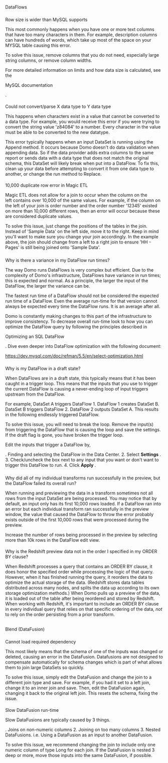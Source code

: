 


###
 DataFlows


#####
 Row size is wider than MySQL supports

This most commonly happens when you have one or more text columns that have too many characters in them. For example, description columns can have hundreds of words, which take up most of the space on your MYSQL table causing this error.


 To solve this issue, remove columns that you do not need, especially large string columns, or remove column widths.


 For more detailed information on limits and how data size is calculated, see the

MySQL documentation

.

####
 Could not convert/parse X data type to Y data type

This happens when characters exist in a value that cannot be converted to a data type. For example, you would receive this error if you were trying to convert the string value 'z84084' to a number. Every character in the value must be able to be converted to the new datatype.


 This error typically happens when an input DataSet is running using the Append method. It occurs because Domo doesn't do data validation when appending data. So if the data provider adds extra columns to the same report or sends data with a data type that does not match the original schema, this DataSet will likely break when put into a DataFlow. To fix this, clean up your data before attempting to convert it from one data type to another, or change the run method to Replace.

####
 10,000 duplicate row error in Magic ETL

Magic ETL does not allow for a join to occur when the column on the left contains over 10,000 of the same values. For example, if the column on the left of your join is order number and the order number '12345' existed on more than 10,000 different rows, then an error will occur because these are considered duplicate values.

To solve this issue, just change the positions of the tables in the join. Instead of 'Sample Data' on the left side, move it to the right. Keep in mind you'll want to make sure you change your join accordingly. In the example above, the join should change from a left to a right join to ensure 'HH - Pages' is still being joined onto 'Sample Data'.


#####
 Why is there a variance in my DataFlow run times?

The way Domo runs DataFlows is very complex but efficient. Due to the complexity of Domo's infrastructure, DataFlows have variance in run times; this is expected and normal. As a principle, the larger the input of the DataFlow, the larger the variance can be.


 The fastest run time of a DataFlow should not be considered the expected run time of a DataFlow. Even the average run-time for that version cannot always be expected every time the DataFlow runs. It is an average after all.


 Domo is constantly making changes to this part of the infrastructure to improve consistency. To decrease overall run-time look to how you can optimize the DataFlow query by following the principles described in

Optimizing an SQL DataFlow

. Dive even deeper into DataFlow optimization with the following document:

 https://dev.mysql.com/doc/refman/5.5/en/select-optimization.html


#####
 Why is my DataFlow in a draft state?

When DataFlows are in a draft state, this typically means that it has been caught in a trigger loop. This means that the inputs that you use to trigger the current DataFlow is causing a never-ending loop of input triggers upstream from the DataFlow.


 For example, DataSet A triggers DataFlow 1. DataFlow 1 creates DataSet B. DataSet B triggers DataFlow 2. DataFlow 2 outputs DataSet A. This results in the following endlessly triggered DataFlow.

To solve this issue, you will need to break the loop. Remove the input(s) from triggering the DataFlow that is causing the loop and save the settings. If the draft flag is gone, you have broken the trigger loop.


 Edit the inputs that trigger a DataFlow by,

. Finding and selecting the DataFlow in the Data Center.
2. Select
 **Settings**
 .
3. Check/uncheck the box next to any input that you want or don't want to trigger this DataFlow to run.
4. Click
 **Apply**
 .


#####
 Why did all of my individual transforms run successfully in the preview, but the DataFlow failed its overall run?

When running and previewing the data in a transform sometimes not all rows from the input DataSet are being processed. You may notice that by default, an input only has its first 10,000 rows loaded. If a DataFlow ran into an error but each individual transform ran successfully in the preview window, the value that caused the DataFlow to throw the error probably exists outside of the first 10,000 rows that were processed during the preview.

Increase the number of rows being processed in the preview by selecting more than 10k rows in the DataFlow edit view.

####
 Why is the Redshift preview data not in the order I specified in my ORDER BY clause?

When Redshift processes a query that contains an ORDER BY clause, it does honor the specified order while processing the logic of that query. However, when it has finished running the query, it reorders the data to optimize the actual storage of the data. (Redshift stores data tables distributed across many nodes, and splits the data up according to its own storage optimization methods.) When Domo pulls up a preview of the data, it is loaded out of the table after being reordered and stored by Redshift. When working with Redshift, it's important to include an ORDER BY clause in every individual query that relies on that specific ordering of the data,
 *not*
 to rely on the order persisting from a prior transform.

##
 Blend (DataFusion)


#####
 Cannot load required dependency

This most likely means that the schema of one of the inputs was changed or deleted, causing an error in the DataFusion. Datafusions are not designed to compensate automatically for schema changes which is part of what allows them to join large DataSets so quickly.


 To solve this issue, simply edit the DataFusion and change the join to a different join type and save. For example, if you had it set to a left join, change it to an inner join and save. Then, edit the DataFusion again, changing it back to the original left join. This resets the schema, fixing the issue.

####
 Slow DataFusion run-time

Slow DataFusions are typically caused by 3 things.

. Joins on non-numeric columns
2. Joining on too many columns
3. Nested DataFusions. i.e. Using a DataFusion as an input to another DataFusion.

To solve this issue, we recommend changing the join to include only one numeric column of type Long for each join. If the DataFusion is nested 3 deep or more, move those inputs into the same DataFusion, if possible.

